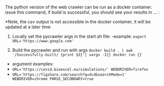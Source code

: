 
The python version of the web crawler can be run as a docker container. issue this command, if build is successful, you should see your results in ... :


*Note, the csv output is not accessible in the docker container, it will be updated at a later time

1) Locally set the pycrawler args in the start.sh file:
-example:
`export URL='https://www.google.com'`

2) Build the pycrawler and run with args
`docker build . | awk '/Successfully.built/ {print $3}'| xargs -I{} docker run {}`

- argument examples:
 - `URL='https://covid.bioexcel.eu/simulations/'
 WEBDRIVER=firefox`
 -  `URL='https://figshare.com/search?q=dcd&searchMode=1'
 WEBDRIVER=chrome
 PARSE_SECONDARY=true`

